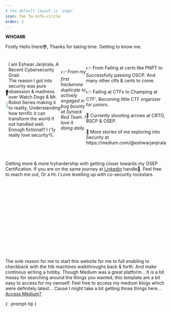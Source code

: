 ```yaml
---
# the default layout is 'page'
icon: fas fa-info-circle
order: 2
---
```


**WHOAMI**

Firstly Hello there😎, Thanks for taking time. Getting to know me.

<div style="display: flex; align-items: center;">
<div class="image-column">
  <img src="/assets/img/grad.jpeg" alt="Icon" style="margin-right: 10px; width: 30px; height: 30px;" />
   <img src="/assets/img/secure.png" alt="Icon" style="margin-right: 10px; width: 40px; height: 40px;display: block; margin: 0 auto;" />
  </div>
  <span>I am Eshwar Janjirala, A Recent Cybersecurity Grad. <br>The reason I got into security was pure obsession & madness over Watch Dogs & Mr. Robot Series making it to reality, Understanding how terrific it can transform the world if not handled well. Enough fictional!! I r'ly really love security💘.</span>
  <br>
  <br>
  <i>👉 From my first hackerone duplicate to actively engaged in bug bounty at Synack Red Team. I love it doing daily.</i>
  <br>
  <br>
  👉 From Failing at certs like PNPT to Successfully passing OSCP. And many other ctfs & certs to come.
  <br>
  <br>
  👉 Failing at CTFs to Champing at CTF', Becoming little CTF organizer for juniors.
  <br>
  <br>
  🎯 Currently shooting arrows at CRTO, BSCP & OSEP.
  <br>
  <br>
  🤺 More stories of me exploring into Security at https://medium.com/@eshwarjanjirala
</div>
<br>
<br>

Getting more & more tryhardership with getting closer towards my OSEP Certification. If you are on the same journey at <a href="https://www.linkedin.com/in/eshwar-janjirala">Linkedin</a>
 handle🤝. Feel free to reach me out, Or a Hi. I Love levelling up with co-security rockstars.

<br><br>


<br><br>

<br><br>

<br><br>

<br><br>


The sole reason for me to start this website for me to full enabling to checkback with the htb machines walkthroughs back & forth. And make continous writing a hobby. Though Medium was a great platform... It is a bit messy for searching around the things you wanted, this template are a bit easy to access for my ownself. Feel free to access my medium blogs which were definitely latest... Cause I might take a bit getting those things here... <a href="https://medium.com/@eshwarjanjirala">Access Medium?</a>

{: .prompt-tip }
